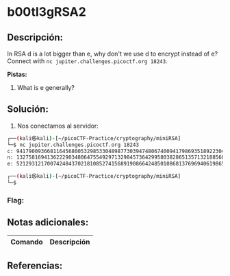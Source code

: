 # b00tl3gRSA2

## Descripción: 
In RSA d is a lot bigger than e, why don't we use d to encrypt instead of e? Connect with `nc jupiter.challenges.picoctf.org 18243`. 

**Pistas:**
1. What is e generally?

## Solución:
1. Nos conectamos al servidor: 

```bash
┌──(kali㉿kali)-[~/picoCTF-Practice/cryptography/miniRSA]
└─$ nc jupiter.challenges.picoctf.org 18243
c: 9417900936681164568005329853304898773039474806740094179869351892230442132196910234662026264563060055541601207782065283694846272354285918903059012462905541676431291711404201485021896433094428871025574111120596267986585741146297655649670952366707707129712783756599582615225885829918784106639231955227205520172
n: 132758169413622290348064755492971329845736429958038286513571321885602749948479146258166466627480160299141468461344316121875741088391217010233015940109817435808481185926728636679473459451265410882433273203679726896531352166629436680473153294912297173320470278569737478739118083549151232753124236304570328146693
e: 52129312170074248437021810852741568919086642485010868137696940619865132172271577121437597878932121475473496641351215818245423519060371676172794485600287491001076455044299721775709131272897237484536810694778360018699404950510320372304688631302226117671189690464889532917921979636876670022853874511671365095433

┌──(kali㉿kali)-[~/picoCTF-Practice/cryptography/miniRSA]
└─$
```



### Flag:  

## Notas adicionales:
| Comando | Descripción |
| --- | --- |

## Referencias:
